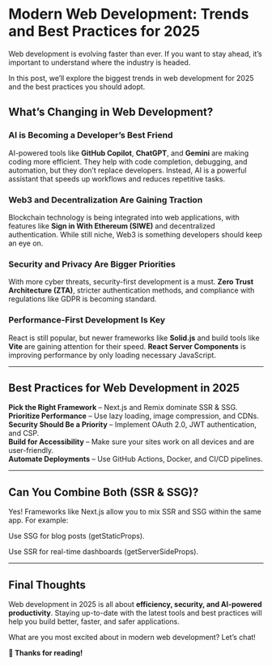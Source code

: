 # Modern Web Development: Trends and Best Practices for 2025  

Web development is evolving faster than ever. If you want to stay ahead, it’s important to understand where the industry is headed.  

In this post, we’ll explore the biggest trends in web development for 2025 and the best practices you should adopt.  

## What’s Changing in Web Development?  

### AI is Becoming a Developer’s Best Friend  
AI-powered tools like **GitHub Copilot**, **ChatGPT**, and **Gemini** are making coding more efficient. They help with code completion, debugging, and automation, but they don’t replace developers. Instead, AI is a powerful assistant that speeds up workflows and reduces repetitive tasks.  

### Web3 and Decentralization Are Gaining Traction  
Blockchain technology is being integrated into web applications, with features like **Sign in With Ethereum (SIWE)** and decentralized authentication. While still niche, Web3 is something developers should keep an eye on.  

### Security and Privacy Are Bigger Priorities  
With more cyber threats, security-first development is a must. **Zero Trust Architecture (ZTA)**, stricter authentication methods, and compliance with regulations like GDPR is becoming standard.  

### Performance-First Development Is Key  
React is still popular, but newer frameworks like **Solid.js** and build tools like **Vite** are gaining attention for their speed. **React Server Components** is improving performance by only loading necessary JavaScript.  

---

## Best Practices for Web Development in 2025  

**Pick the Right Framework** – Next.js and Remix dominate SSR & SSG.  
**Prioritize Performance** – Use lazy loading, image compression, and CDNs.  
**Security Should Be a Priority** – Implement OAuth 2.0, JWT authentication, and CSP.  
**Build for Accessibility** – Make sure your sites work on all devices and are user-friendly.  
**Automate Deployments** – Use GitHub Actions, Docker, and CI/CD pipelines.  

---

## Can You Combine Both (SSR & SSG)?
Yes! Frameworks like Next.js allow you to mix SSR and SSG within the same app.
For example:

Use SSG for blog posts (getStaticProps).

Use SSR for real-time dashboards (getServerSideProps).

---

## Final Thoughts  

Web development in 2025 is all about **efficiency, security, and AI-powered productivity**. Staying up-to-date with the latest tools and best practices will help you build better, faster, and safer applications.  

What are you most excited about in modern web development? Let’s chat!  

**🙌 Thanks for reading!**